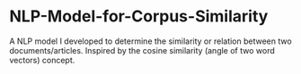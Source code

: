 # NLP-Model-for-Corpus-Similarity
A NLP model I developed to determine the similarity or relation between two documents/articles. Inspired by the cosine similarity (angle of two word vectors) concept.
